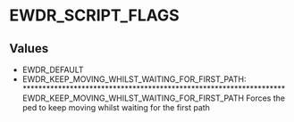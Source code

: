 # EWDR_SCRIPT_FLAGS

## Values
* EWDR_DEFAULT
* EWDR_KEEP_MOVING_WHILST_WAITING_FOR_FIRST_PATH: *******************************************************************
EWDR_KEEP_MOVING_WHILST_WAITING_FOR_FIRST_PATH
Forces the ped to keep moving whilst waiting for the first path
